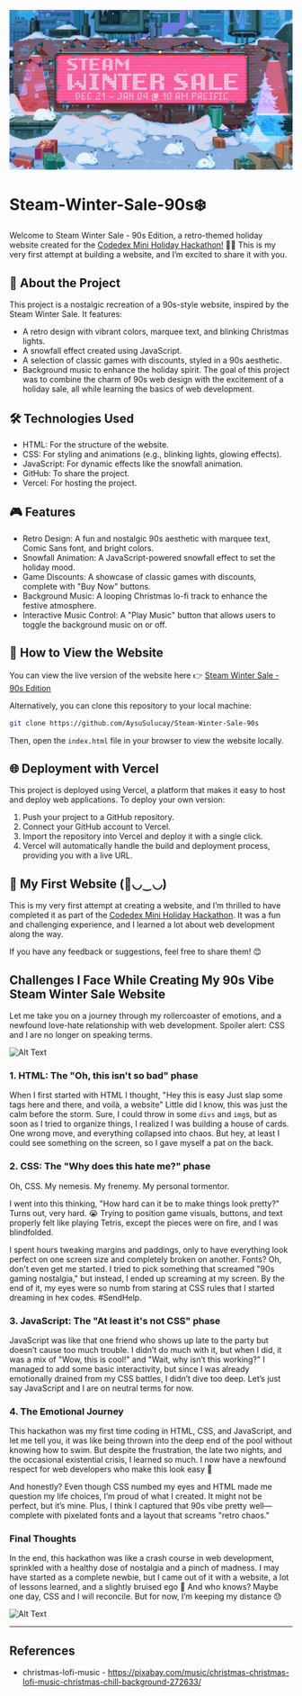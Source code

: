 ![Alt Text](steam-winter-sale.jpg)

# Steam-Winter-Sale-90s❄️

Welcome to Steam Winter Sale - 90s Edition, a retro-themed holiday website created for the [Codedex Mini Holiday Hackathon!](https://www.codedex.io/holiday-hackathon) 🎄✨ This is my very first attempt at building a website, and I’m excited to share it with you.

## 🌟 About the Project

This project is a nostalgic recreation of a 90s-style website, inspired by the Steam Winter Sale. It features:
- A retro design with vibrant colors, marquee text, and blinking Christmas lights.
- A snowfall effect created using JavaScript.
- A selection of classic games with discounts, styled in a 90s aesthetic.
- Background music to enhance the holiday spirit.
The goal of this project was to combine the charm of 90s web design with the excitement of a holiday sale, all while learning the basics of web development.

## 🛠️ Technologies Used
- HTML: For the structure of the website.
- CSS: For styling and animations (e.g., blinking lights, glowing effects).
- JavaScript: For dynamic effects like the snowfall animation.
- GitHub: To share the project.
- Vercel: For hosting the project.

## 🎮 Features
- Retro Design: A fun and nostalgic 90s aesthetic with marquee text, Comic Sans font, and bright colors.
- Snowfall Animation: A JavaScript-powered snowfall effect to set the holiday mood.
- Game Discounts: A showcase of classic games with discounts, complete with "Buy Now" buttons.
- Background Music: A looping Christmas lo-fi track to enhance the festive atmosphere.
- Interactive Music Control: A "Play Music" button that allows users to toggle the background music on or off.

## 🚀 How to View the Website

You can view the live version of the website here 👉 [Steam Winter Sale - 90s Edition](https://steam-winter-sale-90s.vercel.app/)

Alternatively, you can clone this repository to your local machine:
```bash
git clone https://github.com/AysuSulucay/Steam-Winter-Sale-90s 
```
Then, open the `index.html` file in your browser to view the website locally.

## 🌐 Deployment with Vercel
This project is deployed using Vercel, a platform that makes it easy to host and deploy web applications. To deploy your own version:
1. Push your project to a GitHub repository.
2. Connect your GitHub account to Vercel.
3. Import the repository into Vercel and deploy it with a single click.
4. Vercel will automatically handle the build and deployment process, providing you with a live URL.

## 🎉 My First Website (🌸◡‿◡)
This is my very first attempt at creating a website, and I’m thrilled to have completed it as part of the [Codedex Mini Holiday Hackathon](https://www.codedex.io/holiday-hackathon). It was a fun and challenging experience, and I learned a lot about web development along the way.

If you have any feedback or suggestions, feel free to share them! 😊

## Challenges I Face While Creating My 90s Vibe Steam Winter Sale Website

Let me take you on a journey through my rollercoaster of emotions, and a newfound love-hate relationship with web development. Spoiler alert: CSS and I are no longer on speaking terms.

![Alt Text](https://i0.wp.com/media1.tenor.com/images/bff859c5cb72a0b39b9e986c73a0a42c/tenor.gif?resize=650,400)

### 1. HTML: The "Oh, this isn't so bad" phase

When I first started with HTML I thought, "Hey this is easy Just slap some tags here and there, and voilà, a website" Little did I know, this was just the calm before the storm. Sure, I could throw in some `divs` and `img`s, but as soon as I tried to organize things, I realized I was building a house of cards. One wrong move, and everything collapsed into chaos. But hey, at least I could see something on the screen, so I gave myself a pat on the back.

### 2. CSS: The "Why does this hate me?" phase

Oh, CSS. My nemesis. My frenemy. My personal tormentor.

I went into this thinking, "How hard can it be to make things look pretty?" Turns out, very hard. 😭 Trying to position game visuals, buttons, and text properly felt like playing Tetris, except the pieces were on fire, and I was blindfolded. 

I spent hours tweaking margins and paddings, only to have everything look perfect on one screen size and completely broken on another. Fonts? Oh, don't even get me started. I tried to pick something that screamed "90s gaming nostalgia," but instead, I ended up screaming at my screen. By the end of it, my eyes were so numb from staring at CSS rules that I started dreaming in hex codes. #SendHelp.


### 3. JavaScript: The "At least it's not CSS" phase

JavaScript was like that one friend who shows up late to the party but doesn’t cause too much trouble. I didn’t do much with it, but when I did, it was a mix of "Wow, this is cool!" and "Wait, why isn’t this working?" I managed to add some basic interactivity, but since I was already emotionally drained from my CSS battles, I didn’t dive too deep. Let’s just say JavaScript and I are on neutral terms for now.

### 4. The Emotional Journey

This hackathon was my first time coding in HTML, CSS, and JavaScript, and let me tell you, it was like being thrown into the deep end of the pool without knowing how to swim. But despite the frustration, the late two nights, and the occasional existential crisis, I learned so much. I now have a newfound respect for web developers who make this look easy 🙏

And honestly? Even though CSS numbed my eyes and HTML made me question my life choices, I’m proud of what I created. It might not be perfect, but it’s mine. Plus, I think I captured that 90s vibe pretty well—complete with pixelated fonts and a layout that screams "retro chaos."

### Final Thoughts

In the end, this hackathon was like a crash course in web development, sprinkled with a healthy dose of nostalgia and a pinch of madness. I may have started as a complete newbie, but I came out of it with a website, a lot of lessons learned, and a slightly bruised ego 🙈 And who knows? Maybe one day, CSS and I will reconcile. But for now, I’m keeping my distance 😓

![Alt Text](https://media.tenor.com/xxPgBuwmddQAAAAi/cat.gif)


---
## References
- christmas-lofi-music - https://pixabay.com/music/christmas-christmas-lofi-music-christmas-chill-background-272633/
